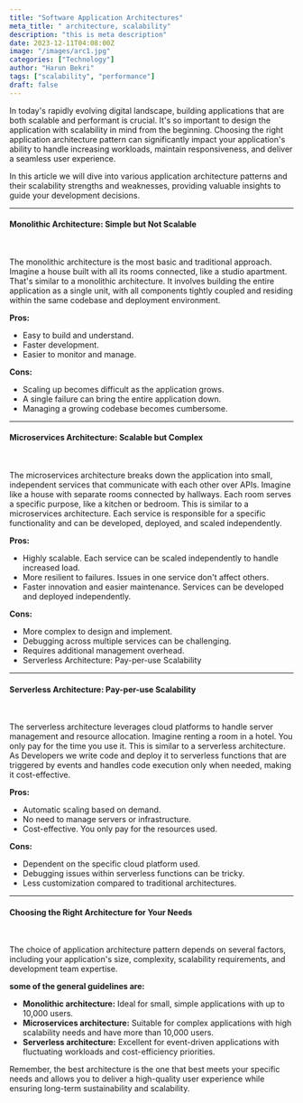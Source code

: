 ```yaml
---
title: "Software Application Architectures"
meta_title: " architecture, scalability"
description: "this is meta description"
date: 2023-12-11T04:08:00Z
image: "/images/arc1.jpg"
categories: ["Technology"]
author: "Harun Bekri"
tags: ["scalability", "performance"]
draft: false
---
```



In today's rapidly evolving digital landscape, building applications that are both scalable and performant is crucial. It's so important to design the application with scalability in mind from the beginning. Choosing the right application architecture pattern can significantly impact your application's ability to handle increasing workloads, maintain responsiveness, and deliver a seamless user experience.

In this article we will dive into various application architecture patterns and their scalability strengths and weaknesses, providing valuable insights to guide your development decisions.

<hr>

#### Monolithic Architecture: Simple but Not Scalable
<br>

The monolithic architecture is the most basic and traditional approach. Imagine a house built with all its rooms connected, like a studio apartment. That's similar to a monolithic architecture. It involves building the entire application as a single unit, with all components tightly coupled and residing within the same codebase and deployment environment.

**Pros:**

  - Easy to build and understand.
  - Faster development.
  - Easier to monitor and manage. 

**Cons:**

* Scaling up becomes difficult as the application grows.
* A single failure can bring the entire application down.
* Managing a growing codebase becomes cumbersome. 

<hr>

#### Microservices Architecture: Scalable but Complex
<br>

The microservices architecture breaks down the application into small, independent services that communicate with each other over APIs. Imagine like a house with separate rooms connected by hallways. Each room serves a specific purpose, like a kitchen or bedroom. This is similar to a microservices architecture. Each service is responsible for a specific functionality and can be developed, deployed, and scaled independently.

**Pros:**

* Highly scalable. Each service can be scaled independently to handle increased load.
* More resilient to failures. Issues in one service don't affect others.
* Faster innovation and easier maintenance. Services can be developed and deployed independently.

**Cons:**

* More complex to design and implement.
* Debugging across multiple services can be challenging.
* Requires additional management overhead.
* Serverless Architecture: Pay-per-use Scalability

<hr>

#### Serverless Architecture: Pay-per-use Scalability

<br>

The serverless architecture leverages cloud platforms to handle server management and resource allocation. Imagine renting a room in a hotel. You only pay for the time you use it. This is similar to a serverless architecture. As Developers we write code and deploy it to serverless functions that are triggered by events and handles code execution only when needed, making it cost-effective.

**Pros:**

* Automatic scaling based on demand.
* No need to manage servers or infrastructure.
* Cost-effective. You only pay for the resources used.

**Cons:**

* Dependent on the specific cloud platform used.
* Debugging issues within serverless functions can be tricky.
* Less customization compared to traditional architectures.

<hr>

#### Choosing the Right Architecture for Your Needs

<br>

The choice of application architecture pattern depends on several factors, including your application's size, complexity, scalability requirements, and development team expertise.

**some of the general guidelines are:**

* **Monolithic architecture:**  Ideal for small, simple applications with up to 10,000 users.
* **Microservices architecture:** Suitable for complex applications with high scalability needs and have more than 10,000 users.
* **Serverless architecture:** Excellent for event-driven applications with fluctuating workloads and cost-efficiency priorities.

Remember, the best architecture is the one that best meets your specific needs and allows you to deliver a high-quality user experience while ensuring long-term sustainability and scalability.
